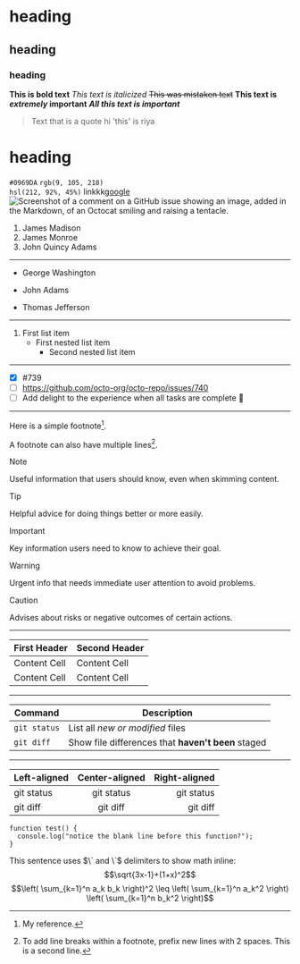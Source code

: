 # heading
## heading
### heading
**This is bold text**
_This text is italicized_
~~This was mistaken text~~
**This text is _extremely_ important**
***All this text is important***
> Text that is a quote
hi 'this' is riya 
# heading
`#0969DA`
`rgb(9, 105, 218)`	
`hsl(212, 92%, 45%)`
linkkk[google](www.google.com)
![Screenshot of a comment on a GitHub issue showing an image, added in the Markdown, of an Octocat smiling and raising a tentacle.](https://myoctocat.com/assets/images/base-octocat.svg)
1. James Madison
2. James Monroe
3. John Quincy Adams
-------
- George Washington
* John Adams
+ Thomas Jefferson
-------
1. First list item
   - First nested list item
     - Second nested list item
-----
- [x] #739
- [ ] https://github.com/octo-org/octo-repo/issues/740
- [ ] Add delight to the experience when all tasks are complete :tada:
---------
Here is a simple footnote[^1].

A footnote can also have multiple lines[^2].

[^1]: My reference.
[^2]: To add line breaks within a footnote, prefix new lines with 2 spaces.
  This is a second line.
> [!NOTE]
> Useful information that users should know, even when skimming content.

> [!TIP]
> Helpful advice for doing things better or more easily.

> [!IMPORTANT]
> Key information users need to know to achieve their goal.

> [!WARNING]
> Urgent info that needs immediate user attention to avoid problems.

> [!CAUTION]
> Advises about risks or negative outcomes of certain actions.
------------------
| First Header  | Second Header |
| ------------- | ------------- |
| Content Cell  | Content Cell  |
| Content Cell  | Content Cell  |
------
| Command | Description |
| --- | --- |
| `git status` | List all *new or modified* files |
| `git diff` | Show file differences that **haven't been** staged |
------------
| Left-aligned | Center-aligned | Right-aligned |
| :---         |     :---:      |          ---: |
| git status   | git status     | git status    |
| git diff     | git diff       | git diff      |
```
function test() {
  console.log("notice the blank line before this function?");
}
```
This sentence uses $\` and \`$ delimiters to show math inline:  $$\sqrt{3x-1}+(1+x)^2$$
$$\left( \sum_{k=1}^n a_k b_k \right)^2 \leq \left( \sum_{k=1}^n a_k^2 \right) \left( \sum_{k=1}^n b_k^2 \right)$$
